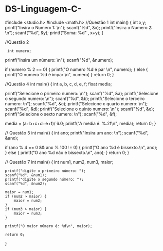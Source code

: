 # DS-Linguagem-C- 


#include <studio.h>
#include <math.h>
    //Questão 1
    int main() {
   int x,y;
printf("Insira o Numero 1: \n");
scanf("%d", &x);
printf("Insira o Numero 2: \n");
scanf("%d", &y);
printf("Soma: %d" , x+y);
}


//Questão 2

     int numero;
printf("Insira um número: \n");
scanf("%d", &numero);

if (numero % 2 == 0)  {
    printf("O numero %d é par \n", numero);
}
    else {
        printf("O numero %d é impar \n", numero)
}
return 0;
}

//Questão 4
int main() {
   int a, b, c, d, e, f;
float media;

printf("Selecione o primeiro numero: \n");
scanf("%d", &a);
printf("Selecione o segundo numero: \n");
scanf("%d", &b);
printf("Selecione o terceiro numero: \n");
scanf("%d", &c);
printf("Selecione o quarto numero: \n");
scanf("%d", &d);
printf("Selecione o quinto numero: \n");
scanf("%d", &e);
printf("Selecione o sexto numero: \n");
scanf("%d", &f);

media = (a+b+c+d+e+f)/ 6.0;
printf("A media é: %.2f\n", media);
return 0;
}

// Questão 5
int main() {
int ano;
printf("Insira um ano: \n");
scanf("%d", &ano);

if (ano % 4 == 0 && ano % 100 != 0)  {
printf("O ano %d é bissexto.\n", ano);
    } else {
        printf("O ano %d não é bissexto.\n", ano);
    }
return 0;
}

//  Questão 7
     int main() {
     int num1, num2, num3, maior;

    printf("digite o primeiro número: ");
    scanf("%d", &num1);
    printf("digite o segundo número: ");
    scanf("%d", &num2);

    maior = num1;
    if (num2 > maior) {
        maior = num2;
    }
    if (num3 > maior) {
        maior = num3;
    }

    printf("O maior número é: %d\n", maior);

    return 0;
}

